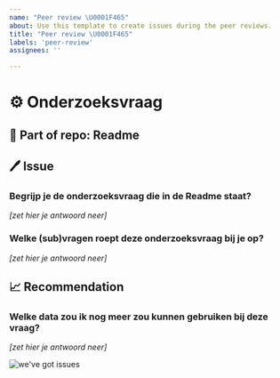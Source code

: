 ```yaml
---
name: "Peer review \U0001F465"
about: Use this template to create issues during the peer reviews.
title: "Peer review \U0001F465"
labels: 'peer-review'
assignees: ''

---
```


# ⚙️ Onderzoeksvraag
## 📁 Part of repo: Readme

## 🖊️ Issue
### Begrijp je de onderzoeksvraag die in de Readme staat?   
_[zet hier je antwoord neer]_

### Welke (sub)vragen roept deze onderzoeksvraag bij je op?
_[zet hier je antwoord neer]_

## 📈 Recommendation
### Welke data zou ik nog meer zou kunnen gebruiken bij deze vraag?
_[zet hier je antwoord neer]_


![we've got issues](https://media.giphy.com/media/4Mni3cxTuKHDi/giphy.gif)

